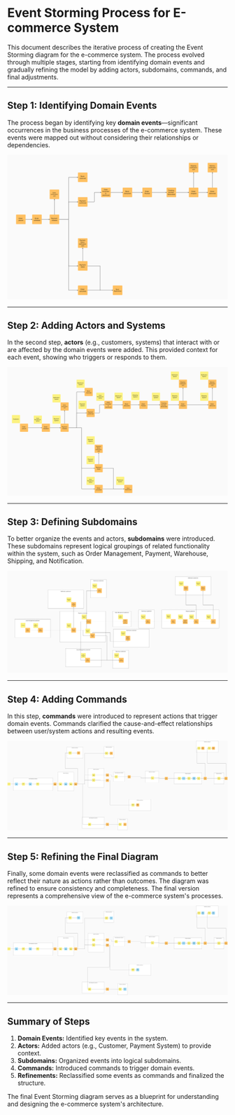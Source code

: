 # Event Storming Process for E-commerce System

This document describes the iterative process of creating the Event Storming diagram for the e-commerce system. The process evolved through multiple stages, starting from identifying domain events and gradually refining the model by adding actors, subdomains, commands, and final adjustments.

---

## Step 1: Identifying Domain Events

The process began by identifying key **domain events**—significant occurrences in the business processes of the e-commerce system. These events were mapped out without considering their relationships or dependencies.

![Step 1: Domain Events](./assets/ecommerce-es-domain-events.png)

---

## Step 2: Adding Actors and Systems

In the second step, **actors** (e.g., customers, systems) that interact with or are affected by the domain events were added. This provided context for each event, showing who triggers or responds to them.

![Step 2: Domain Events with Actors and Systems](./assets/ecommerce-es-domain-events-with-actors-and-systems.png)

---

## Step 3: Defining Subdomains

To better organize the events and actors, **subdomains** were introduced. These subdomains represent logical groupings of related functionality within the system, such as Order Management, Payment, Warehouse, Shipping, and Notification.

![Step 3: Domain Events with Subdomains](./assets/ecommerce-es-domain-events-with-actors-and-systems-with-subdomains.png)

---

## Step 4: Adding Commands

In this step, **commands** were introduced to represent actions that trigger domain events. Commands clarified the cause-and-effect relationships between user/system actions and resulting events.

![Step 4: Domain Events with Commands](./assets/ecommerce-es-domain-events-with-actors-and-systems-with-subdomains-with-commands.png)

---

## Step 5: Refining the Final Diagram

Finally, some domain events were reclassified as commands to better reflect their nature as actions rather than outcomes. The diagram was refined to ensure consistency and completeness. The final version represents a comprehensive view of the e-commerce system's processes.

![Step 5: Final Diagram](./assets/ecommerce-es-domain-events-final.png)

---

## Summary of Steps

1. **Domain Events:** Identified key events in the system.
2. **Actors:** Added actors (e.g., Customer, Payment System) to provide context.
3. **Subdomains:** Organized events into logical subdomains.
4. **Commands:** Introduced commands to trigger domain events.
5. **Refinements:** Reclassified some events as commands and finalized the structure.

The final Event Storming diagram serves as a blueprint for understanding and designing the e-commerce system's architecture.
